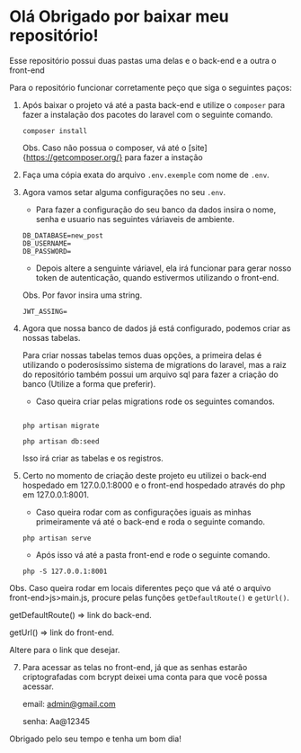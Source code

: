 # Olá Obrigado por baixar meu repositório!

Esse repositório possui duas pastas uma delas e o back-end e a outra o front-end

Para o repositório funcionar corretamente peço que siga o seguintes paços:

1. Após baixar o projeto vá até a pasta back-end e utilize o `composer` 
para fazer a instalação dos pacotes do laravel com o seguinte comando.

    ```
    composer install
    ```

    Obs. Caso não possua o composer, vá até o [site]{https://getcomposer.org/} para fazer a instação

2. Faça uma cópia exata do arquivo `.env.exemple` com nome de `.env`.

3. Agora vamos setar alguma configurações no seu `.env`.

    * Para fazer a configuração do seu banco da dados insira o
    nome, senha e usuario nas seguintes váriaveis de ambiente.

    ```
    DB_DATABASE=new_post
    DB_USERNAME=
    DB_PASSWORD=

    ```

    * Depois altere a senguinte váriavel, ela irá funcionar
    para gerar nosso token de autenticação, quando estivermos 
    utilizando o front-end.

    Obs. Por favor insira uma string.

    ```
    JWT_ASSING=
    ```

4. Agora que nossa banco de dados já está configurado, podemos criar as nossas tabelas.

    Para criar nossas tabelas temos duas opções, a primeira delas é utilizando o 
    poderosíssimo sistema de migrations do laravel, mas a raiz do repositório também
    possui um arquivo sql para fazer a criação do banco (Utilize a forma que preferir).

    * Caso queira criar pelas migrations rode os seguintes comandos.

    ```
    
    php artisan migrate

    php artisan db:seed

    ```

    Isso irá criar as tabelas e os registros.

5. Certo no momento de criação deste projeto eu utilizei o back-end hospedado 
em 127.0.0.1:8000 e o front-end hospedado através do php em 127.0.0.1:8001.

    * Caso queira rodar com as configurações iguais as minhas 
    primeiramente vá até o back-end e roda o seguinte comando.

    ```
    php artisan serve
    ```

    * Após isso vá até a pasta front-end e rode o seguinte 
    comando.

    ```
    php -S 127.0.0.1:8001
    ``` 

Obs. Caso queira rodar em locais diferentes peço que vá até o arquivo
front-end>js>main.js, procure pelas funções `getDefaultRoute()` e `getUrl()`.

getDefaultRoute() => link do back-end.

getUrl() => link do front-end.

Altere para o link que desejar.

7. Para acessar as telas no front-end, já que as senhas estarão criptografadas com bcrypt
deixei uma conta para que você possa acessar.

    email: admin@gmail.com

    senha: Aa@12345


Obrigado pelo seu tempo e tenha um bom dia!
